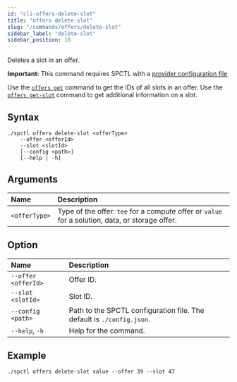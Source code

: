 ```yaml
---
id: "cli-offers-delete-slot"
title: "offers delete-slot"
slug: "/commands/offers/delete-slot"
sidebar_label: "delete-slot"
sidebar_position: 10
---
```


Deletes a <a id="slot"><span className="dashed-underline">slot</span></a> in an <a id="offer"><span className="dashed-underline">offer</span></a>.

**Important:** This command requires SPCTL with a [provider configuration file](/cli/#configure-spctl-for-providers).

Use the [`offers get`](/cli/commands/offers/get) command to get the IDs of all slots in an offer. Use the [`offers get-slot`](/cli/commands/offers/get-slot) command to get additional information on a slot.

## Syntax

```
./spctl offers delete-slot <offerType>
    --offer <offerId>
    --slot <slotId>
    [--config <path>]
    [--help | -h]
```

## Arguments

| **Name** | **Description** |
| :- | :- |
| `<offerType>` | Type of the offer: `tee` for a compute offer or `value` for a solution, data, or storage offer. |

## Option

| **Name** | **Description** |
| :- | :- |
| `--offer <offerId>` | Offer ID. |
| `--slot <slotId>` | Slot ID. |
| `--config <path>` | Path to the SPCTL configuration file. The default is `./config.json`. |
| `--help`, `-h` | Help for the command. |

## Example

```
./spctl offers delete-slot value --offer 39 --slot 47
```